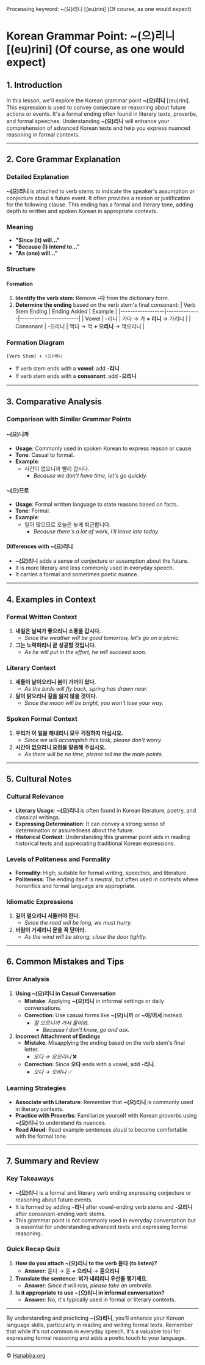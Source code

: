 Processing keyword: ~(으)리니 [(eu)rini] (Of course, as one would expect)
# Korean Grammar Point: ~(으)리니 [(eu)rini] (Of course, as one would expect)

## 1. Introduction
In this lesson, we'll explore the Korean grammar point **~(으)리니** [(eu)rini]. This expression is used to convey conjecture or reasoning about future actions or events. It's a formal ending often found in literary texts, proverbs, and formal speeches. Understanding **~(으)리니** will enhance your comprehension of advanced Korean texts and help you express nuanced reasoning in formal contexts.

---
## 2. Core Grammar Explanation
### Detailed Explanation
**~(으)리니** is attached to verb stems to indicate the speaker's assumption or conjecture about a future event. It often provides a reason or justification for the following clause. This ending has a formal and literary tone, adding depth to written and spoken Korean in appropriate contexts.
### Meaning
- **"Since (it) will..."**
- **"Because (I) intend to..."**
- **"As (one) will..."**
### Structure
#### Formation
1. **Identify the verb stem**: Remove **-다** from the dictionary form.
2. **Determine the ending** based on the verb stem's final consonant:
   | Verb Stem Ending | Ending Added | Example                |
   |------------------|--------------|------------------------|
   | Vowel            | -리니        | 가다 → 가 **+ 리니** → 가리니 |
   | Consonant        | -으리니      | 먹다 → 먹 **+ 으리니** → 먹으리니 |
### Formation Diagram
```plaintext
[Verb Stem] + (으)리니
```
- If verb stem ends with a **vowel**: add **-리니**
- If verb stem ends with a **consonant**: add **-으리니**
---
## 3. Comparative Analysis
### Comparison with Similar Grammar Points
#### ~(으)니까
- **Usage**: Commonly used in spoken Korean to express reason or cause.
- **Tone**: Casual to formal.
- **Example**:
  - 시간이 없으니까 빨리 갑시다.
    - *Because we don't have time, let's go quickly.*
#### ~(으)므로
- **Usage**: Formal written language to state reasons based on facts.
- **Tone**: Formal.
- **Example**:
  - 일이 많으므로 오늘은 늦게 퇴근합니다.
    - *Because there's a lot of work, I'll leave late today.*
#### **Differences with ~(으)리니**
- **~(으)리니** adds a sense of conjecture or assumption about the future.
- It is more literary and less commonly used in everyday speech.
- It carries a formal and sometimes poetic nuance.
---
## 4. Examples in Context
### Formal Written Context
1. **내일은 날씨가 좋으리니 소풍을 갑시다.**
   - *Since the weather will be good tomorrow, let's go on a picnic.*
2. **그는 노력하리니 곧 성공할 것입니다.**
   - *As he will put in the effort, he will succeed soon.*
### Literary Context
1. **새들이 날아오리니 봄이 가까이 왔다.**
   - *As the birds will fly back, spring has drawn near.*
2. **달이 밝으리니 길을 잃지 않을 것이다.**
   - *Since the moon will be bright, you won't lose your way.*
### Spoken Formal Context
1. **우리가 이 일을 해내리니 모두 걱정하지 마십시오.**
   - *Since we will accomplish this task, please don't worry.*
2. **시간이 없으리니 요점을 말씀해 주십시오.**
   - *As there will be no time, please tell me the main points.*
---
## 5. Cultural Notes
### Cultural Relevance
- **Literary Usage**: **~(으)리니** is often found in Korean literature, poetry, and classical writings.
- **Expressing Determination**: It can convey a strong sense of determination or assuredness about the future.
- **Historical Context**: Understanding this grammar point aids in reading historical texts and appreciating traditional Korean expressions.
### Levels of Politeness and Formality
- **Formality**: High; suitable for formal writing, speeches, and literature.
- **Politeness**: The ending itself is neutral, but often used in contexts where honorifics and formal language are appropriate.
### Idiomatic Expressions
1. **길이 멀으리니 서둘러야 한다.**
   - *Since the road will be long, we must hurry.*
2. **바람이 거세리니 문을 꼭 닫아라.**
   - *As the wind will be strong, close the door tightly.*
---
## 6. Common Mistakes and Tips
### Error Analysis
1. **Using ~(으)리니 in Casual Conversation**
   - **Mistake**: Applying **~(으)리니** in informal settings or daily conversations.
   - **Correction**: Use casual forms like **~(으)니까** or **~아/어서** instead.
     - *잘 모르니까 가서 물어봐.*
       - *Because I don't know, go and ask.*
2. **Incorrect Attachment of Endings**
   - **Mistake**: Misapplying the ending based on the verb stem's final letter.
     - *오다 → 오으리니* ❌
   - **Correction**: Since **오다** ends with a vowel, add **-리니**.
     - *오다 → 오리니* ✅
### Learning Strategies
- **Associate with Literature**: Remember that **~(으)리니** is commonly used in literary contexts.
- **Practice with Proverbs**: Familiarize yourself with Korean proverbs using **~(으)리니** to understand its nuances.
- **Read Aloud**: Read example sentences aloud to become comfortable with the formal tone.
---
## 7. Summary and Review
### Key Takeaways
- **~(으)리니** is a formal and literary verb ending expressing conjecture or reasoning about future events.
- It is formed by adding **-리니** after vowel-ending verb stems and **-으리니** after consonant-ending verb stems.
- This grammar point is not commonly used in everyday conversation but is essential for understanding advanced texts and expressing formal reasoning.
### Quick Recap Quiz
1. **How do you attach ~(으)리니 to the verb 듣다 (to listen)?**
   - **Answer**: 듣다 → 듣 **+ 으리니** → **듣으리니**
2. **Translate the sentence:**
   **비가 내리리니 우산을 챙기세요.**
   - **Answer**: *Since it will rain, please take an umbrella.*
3. **Is it appropriate to use ~(으)리니 in informal conversation?**
   - **Answer**: No, it's typically used in formal or literary contexts.
---
By understanding and practicing **~(으)리니**, you'll enhance your Korean language skills, particularly in reading and writing formal texts. Remember that while it's not common in everyday speech, it's a valuable tool for expressing formal reasoning and adds a poetic touch to your language.

---
© [Hanabira.org](https://hanabira.org)
